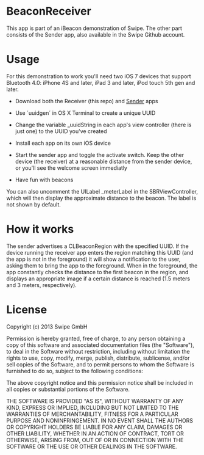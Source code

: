 BeaconReceiver
==============
This app is part of an iBeacon demonstration of Swipe.
The other part consists of the Sender app, also available in the Swipe Github account.

Usage
====
For this demonstration to work you'll need two iOS 7 devices that support Bluetooth 4.0: iPhone 4S and later, iPad 3 and later, iPod touch 5th gen and later.

* Download both the Receiver (this repo) and [Sender](https://github.com/swipestudio/BeaconSender) apps

* Use ´uuidgen´ in OS X Terminal to create a unique UUID

* Change the variable _uuidString in each app's view controller (there is just one) to the UUID you've created

* Install each app on its own iOS device

* Start the sender app and toggle the activate switch. Keep the other device (the receiver) at a reasonable distance from the sender device, or you'll see the welcome screen immediatly 

* Have fun with beacons

You can also uncomment the UILabel _meterLabel in the SBRViewController, which will then display the approximate distance to the beacon. The label is not shown by default.

How it works
=========
The sender advertises a CLBeaconRegion with the specified UUID. If the device running the receiver app enters the region matching this UUID (and the app is not in the foreground) it will show a notification to the user, asking them to bring the app to the foreground. When in the foreground, the app constantly checks the distance to the first beacon in the region, and displays an appropriate image if a certain distance is reached (1.5 meters and 3 meters, respectively).

License
=====
Copyright (c) 2013 Swipe GmbH

Permission is hereby granted, free of charge, to any person obtaining a copy of this software and associated documentation files (the "Software"), to deal in the Software without restriction, including without limitation the rights to use, copy, modify, merge, publish, distribute, sublicense, and/or sell copies of the Software, and to permit persons to whom the Software is furnished to do so, subject to the following conditions:

The above copyright notice and this permission notice shall be included in all copies or substantial portions of the Software.

THE SOFTWARE IS PROVIDED "AS IS", WITHOUT WARRANTY OF ANY KIND, EXPRESS OR IMPLIED, INCLUDING BUT NOT LIMITED TO THE WARRANTIES OF MERCHANTABILITY, FITNESS FOR A PARTICULAR PURPOSE AND NONINFRINGEMENT. IN NO EVENT SHALL THE AUTHORS OR COPYRIGHT HOLDERS BE LIABLE FOR ANY CLAIM, DAMAGES OR OTHER LIABILITY, WHETHER IN AN ACTION OF CONTRACT, TORT OR OTHERWISE, ARISING FROM, OUT OF OR IN CONNECTION WITH THE SOFTWARE OR THE USE OR OTHER DEALINGS IN THE SOFTWARE.
